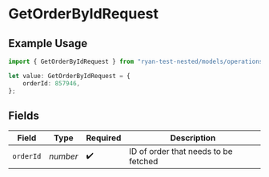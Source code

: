 # GetOrderByIdRequest

## Example Usage

```typescript
import { GetOrderByIdRequest } from "ryan-test-nested/models/operations";

let value: GetOrderByIdRequest = {
    orderId: 857946,
};
```

## Fields

| Field                                | Type                                 | Required                             | Description                          |
| ------------------------------------ | ------------------------------------ | ------------------------------------ | ------------------------------------ |
| `orderId`                            | *number*                             | :heavy_check_mark:                   | ID of order that needs to be fetched |